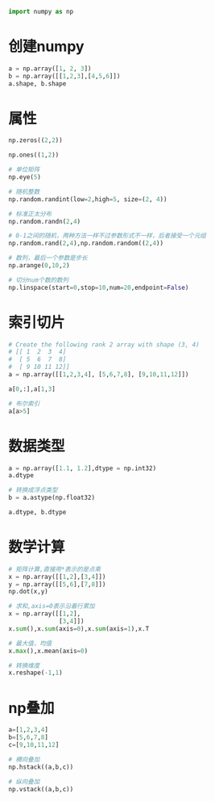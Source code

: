 ```python
import numpy as np
```

# 创建numpy


```python
a = np.array([1, 2, 3])
b = np.array([[1,2,3],[4,5,6]])
a.shape, b.shape
```
# 属性

```python
np.zeros((2,2))
```


```python
np.ones((1,2))
```


```python
# 单位矩阵
np.eye(5)
```


```python
# 随机整数
np.random.randint(low=2,high=5, size=(2, 4))
```


```python
# 标准正太分布
np.random.randn(2,4)
```


```python
# 0-1之间的随机，两种方法一样不过参数形式不一样，后者接受一个元组
np.random.rand(2,4),np.random.random((2,4))
```


```python
# 数列，最后一个参数是步长
np.arange(0,10,2)
```


```python
# 切分num个数的数列
np.linspace(start=0,stop=10,num=20,endpoint=False)
```

# 索引切片


```python
# Create the following rank 2 array with shape (3, 4)
# [[ 1  2  3  4]
#  [ 5  6  7  8]
#  [ 9 10 11 12]]
a = np.array([[1,2,3,4], [5,6,7,8], [9,10,11,12]])
```


```python
a[0,:],a[1,3]
```


```python
# 布尔索引
a[a>5]
```

# 数据类型


```python
a = np.array([1.1, 1.2],dtype = np.int32)
a.dtype
```


```python
# 转换成浮点类型
b = a.astype(np.float32)
```


```python
a.dtype, b.dtype
```

# 数学计算


```python
# 矩阵计算,直接用*表示的是点乘
x = np.array([[1,2],[3,4]])
y = np.array([[5,6],[7,8]])
np.dot(x,y)
```


```python
# 求和,axis=0表示沿着行累加
x = np.array([[1,2],
              [3,4]])
x.sum(),x.sum(axis=0),x.sum(axis=1),x.T
```


```python
# 最大值，均值
x.max(),x.mean(axis=0)
```


```python
# 转换维度
x.reshape(-1,1)
```

# np叠加


```python
a=[1,2,3,4]
b=[5,6,7,8]
c=[9,10,11,12]
```


```python
# 横向叠加
np.hstack((a,b,c))
```


```python
# 纵向叠加
np.vstack((a,b,c))
```
